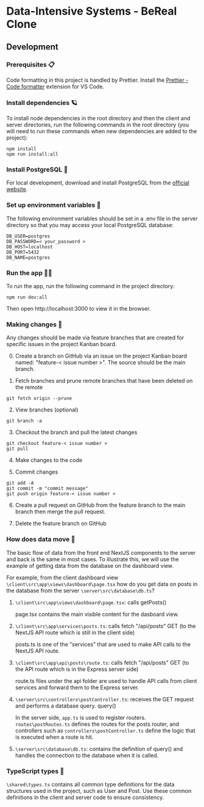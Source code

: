 # Data-Intensive Systems - BeReal Clone

## Development

### Prerequisites 📋

Code formatting in this project is handled by Prettier. Install the [Prettier - Code formatter](https://marketplace.visualstudio.com/items?itemName=esbenp.prettier-vscode) extension for VS Code.

### Install dependencies 🪐

To install node dependencies in the root directory and then the client and server directories, run the following commands in the root directory (you will need to run these commands when new dependencies are added to the project):

```
npm install
npm run install:all
```

### Install PostgreSQL 🐘

For local development, download and install PostgreSQL from the [official website](https://www.enterprisedb.com/downloads/postgres-postgresql-downloads).

### Set up environment variables 📝

The following environment variables should be set in a .env file in the server directory so that you may access your local PostgreSQL database:

```
DB_USER=postgres
DB_PASSWORD=< your_password >
DB_HOST=localhost
DB_PORT=5432
DB_NAME=postgres
```

### Run the app 🏃‍♂️

To run the app, run the following command in the project directory:

```
npm run dev:all
```

Then open http://localhost:3000 to view it in the browser.

### Making changes 🔨

Any changes should be made via feature branches that are created for specific issues in the project Kanban board.

0. Create a branch on GitHub via an issue on the project Kanban board named: "feature-< issue number >". The source should be the main branch.

1. Fetch branches and prune remote branches that have been deleted on the remote

```
git fetch origin --prune
```

2. View branches (optional)

```
git branch -a
```

3. Checkout the branch and pull the latest changes

```
git checkout feature-< issue number >
git pull
```

4. Make changes to the code

5. Commit changes

```
git add -A
git commit -m "commit message"
git push origin feature-< issue number >
```

6. Create a pull request on GitHub from the feature branch to the main branch then merge the pull request.

7. Delete the feature branch on GitHub

### How does data move 📨

The basic flow of data from the front end NextJS components to the server and back is the same in most cases. To illustrate this, we will use the example of getting data from the database on the dashboard view.

For example, from the client dashboard view `\client\src\app\views\dashboard\page.tsx` how do you get data on posts in the database from the server `\server\src\database\db.ts`?

1. `\client\src\app\views\dashboard\page.tsx`: calls getPosts()

   page.tsx contains the main visible content for the dasboard view.

2. `\client\src\app\services\posts.ts`: calls fetch "/api/posts" GET (to the NextJS API route which is still in the client side)

   posts.ts is one of the "services" that are used to make API calls to the NextJS API route.

3. `\client\src\app\api\posts\route.ts`: calls fetch "/api/posts" GET (to the API route which is in the Express server side)

   route.ts files under the api folder are used to handle API calls from client services and forward them to the Express server.

4. `\server\src\controllers\postController.ts`: receives the GET request and performs a database query. query()

   In the server side, `app.ts` is used to register routers. `routes\postRoutes.ts` defines the routes for the posts router, and controllers such as `controllers\postController.ts` define the logic that is executed when a route is hit.

5. `\server\src\database\db.ts`: contains the definition of query() and handles the connection to the database when it is called.

### TypeScript types 🧪

`\shared\types.ts` contains all common type definitions for the data structures used in the project, such as User and Post. Use these common definitions in the client and server code to ensure consistency.
